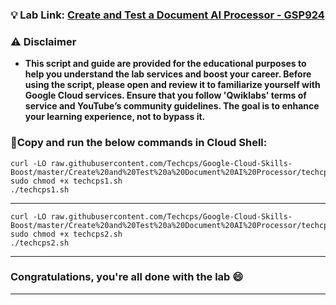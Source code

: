 
### 💡 Lab Link: [Create and Test a Document AI Processor - GSP924](https://www.cloudskillsboost.google/focuses/21028?parent=catalog)



### ⚠️ Disclaimer
- **This script and guide are provided for  the educational purposes to help you understand the lab services and boost your career. Before using the script, please open and review it to familiarize yourself with Google Cloud services. Ensure that you follow 'Qwiklabs' terms of service and YouTube’s community guidelines. The goal is to enhance your learning experience, not to bypass it.**



### 🚨Copy and run the below commands in Cloud Shell:
```
curl -LO raw.githubusercontent.com/Techcps/Google-Cloud-Skills-Boost/master/Create%20and%20Test%20a%20Document%20AI%20Processor/techcps1.sh
sudo chmod +x techcps1.sh
./techcps1.sh
```
---

```
curl -LO raw.githubusercontent.com/Techcps/Google-Cloud-Skills-Boost/master/Create%20and%20Test%20a%20Document%20AI%20Processor/techcps2.sh
sudo chmod +x techcps2.sh
./techcps2.sh
```
---

### Congratulations, you're all done with the lab 😄

---
